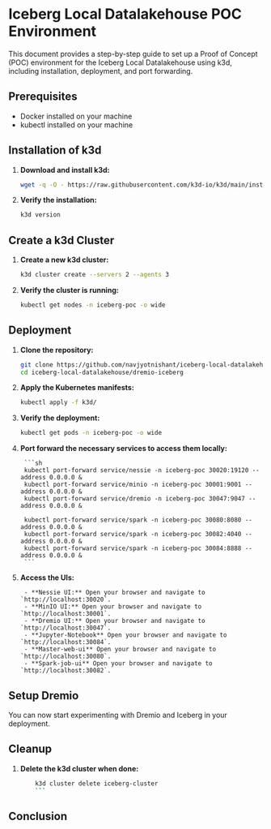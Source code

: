 # Iceberg Local Datalakehouse POC Environment

This document provides a step-by-step guide to set up a Proof of Concept (POC) environment for the Iceberg Local Datalakehouse using k3d, including installation, deployment, and port forwarding.

## Prerequisites

- Docker installed on your machine
- kubectl installed on your machine

## Installation of k3d

1. **Download and install k3d:**

    ```sh
    wget -q -O - https://raw.githubusercontent.com/k3d-io/k3d/main/install.sh | bash
    ```

2. **Verify the installation:**

    ```sh
    k3d version
    ```

## Create a k3d Cluster

1. **Create a new k3d cluster:**

    ```sh
    k3d cluster create --servers 2 --agents 3
    ```

2. **Verify the cluster is running:**

    ```sh
    kubectl get nodes -n iceberg-poc -o wide
    ```

## Deployment

1. **Clone the repository:**

    ```sh
    git clone https://github.com/navjyotnishant/iceberg-local-datalakehouse.git
    cd iceberg-local-datalakehouse/dremio-iceberg
    ```

2. **Apply the Kubernetes manifests:**

    ```sh
    kubectl apply -f k3d/
    ```

3. **Verify the deployment:**

    ```sh
    kubectl get pods -n iceberg-poc -o wide
    ```


4. **Port forward the necessary services to access them locally:**

        ```sh
        kubectl port-forward service/nessie -n iceberg-poc 30020:19120 --address 0.0.0.0 &
        kubectl port-forward service/minio -n iceberg-poc 30001:9001 --address 0.0.0.0 &
        kubectl port-forward service/dremio -n iceberg-poc 30047:9047 --address 0.0.0.0 &

        kubectl port-forward service/spark -n iceberg-poc 30080:8080 --address 0.0.0.0 &
        kubectl port-forward service/spark -n iceberg-poc 30082:4040 --address 0.0.0.0 &
        kubectl port-forward service/spark -n iceberg-poc 30084:8888 --address 0.0.0.0 &
        ```

5. **Access the UIs:**

        - **Nessie UI:** Open your browser and navigate to `http://localhost:30020`.
        - **MinIO UI:** Open your browser and navigate to `http://localhost:30001`.
        - **Dremio UI:** Open your browser and navigate to `http://localhost:30047`.
        - **Jupyter-Notebook** Open your browser and navigate to `http://localhost:30084`.
        - **Master-web-ui** Open your browser and navigate to `http://localhost:30080`.
        - **Spark-job-ui** Open your browser and navigate to `http://localhost:30082`.


## Setup Dremio

You can now start experimenting with Dremio and Iceberg in your deployment.


## Cleanup

1. **Delete the k3d cluster when done:**

    ```sh
        k3d cluster delete iceberg-cluster
        ```

## Conclusion


